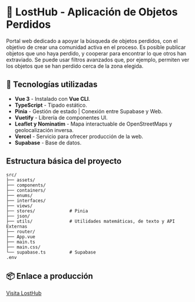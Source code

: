 # 🧳 LostHub - Aplicación de Objetos Perdidos

Portal web dedicado a apoyar la búsqueda de objetos perdidos, con el objetivo de crear una comunidad activa en el proceso. Es posible publicar objetos que uno haya perdido, y cooperar para encontrar lo que otros han extraviado. Se puede usar filtros avanzados que, por ejemplo, permiten ver los objetos que se han perdido cerca de la zona elegida.

## 🚀 Tecnologías utilizadas

- **Vue 3** - Instalado con **Vue CLI**.
- **TypeScript** - Tipado estático.
- **Pinia** - Gestión de estado | Conexión entre Supabase y Web.
- **Vuetify** - Librería de componentes UI.
- **Leaflet y Nominatim** - Mapa interactuable de OpenStreetMaps y geolocalización inversa.
- **Vercel** - Servicio para ofrecer producción de la web.
- **Supabase** - Base de datos.

## Estructura básica del proyecto

```plaintext
src/
├── assets/
├── components/
├── containers/
├── enums/
├── interfaces/
├── views/
├── stores/             # Pinia
├── json/                 
├── utils/              # Utilidades matemáticas, de texto y API Externas
├── router/              
├── App.vue
├── main.ts
├── main.css/
└── supabase.ts         # Supabase
.env
```

## 📦 Enlace a producción

[Visita LostHub](https://lost-hub.vercel.app/)
